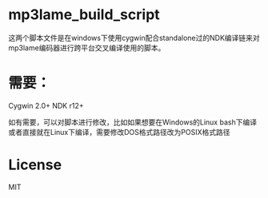 # mp3lame_build_script

这两个脚本文件是在windows下使用cygwin配合standalone过的NDK编译链来对mp3lame编码器进行跨平台交叉编译使用的脚本。

# 需要：
Cygwin 2.0+
NDK r12+

如有需要，可以对脚本进行修改，比如如果想要在Windows的Linux bash下编译或者直接就在Linux下编译，需要修改DOS格式路径改为POSIX格式路径

# License

MIT



